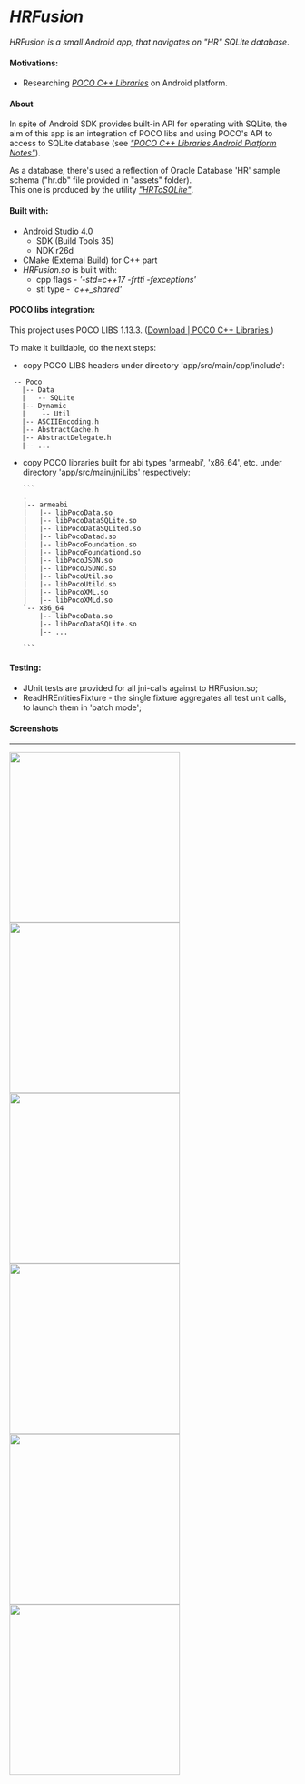 # *HRFusion*
*HRFusion is a small Android app, that navigates on "HR" SQLite database*.

#### Motivations:

- Researching [*POCO C++ Libraries*](https://pocoproject.org/index.html) on Android platform.

#### About

In spite of Android SDK provides built-in API for operating with SQLite,
the aim of this app is an integration of POCO libs and using
POCO's API to access to SQLite database
(see [*"POCO C++ Libraries Android Platform Notes"*](https://docs.pocoproject.org/pro/99300-AndroidPlatformNotes.html)).


As a database, there's used a reflection of Oracle Database 'HR' sample schema ("hr.db" file provided in "assets" folder).  
This one is produced by the utility [*"HRToSQLite"*](https://github.com/victorkryz/HRtoSQLite).


#### Built with:

- Android Studio 4.0
    - SDK (Build Tools 35)
    - NDK r26d
- CMake (External Build) for C++ part
- *HRFusion.so* is built with: 
    - cpp flags - *'-std=c++17 -frtti -fexceptions'*
    - stl type - *'c++_shared'*

#### POCO libs integration:

This project uses POCO LIBS 1.13.3.
([Download | POCO C++ Libraries ](https://github.com/pocoproject/poco))

To make it buildable, do the next steps:

 - copy POCO LIBS headers under directory 'app/src/main/cpp/include':
 ```
  -- Poco
    |-- Data
    |   -- SQLite
    |-- Dynamic
    |    -- Util
    |-- ASCIIEncoding.h
    |-- AbstractCache.h
    |-- AbstractDelegate.h
    |-- ...
 ```

 - copy POCO libraries built for abi types 'armeabi', 'x86_64', etc.
   under directory 'app/src/main/jniLibs' respectively:

       ```
       .
       |-- armeabi
       |   |-- libPocoData.so
       |   |-- libPocoDataSQLite.so
       |   |-- libPocoDataSQLited.so
       |   |-- libPocoDatad.so
       |   |-- libPocoFoundation.so
       |   |-- libPocoFoundationd.so
       |   |-- libPocoJSON.so
       |   |-- libPocoJSONd.so
       |   |-- libPocoUtil.so
       |   |-- libPocoUtild.so
       |   |-- libPocoXML.so
       |   |-- libPocoXMLd.so
       `-- x86_64
           |-- libPocoData.so
           |-- libPocoDataSQLite.so
           |-- ...

       ```
    
#### Testing:

 - JUnit tests are provided for all jni-calls against to HRFusion.so;
 - ReadHREntitiesFixture - the single fixture aggregates all test unit calls, to launch them in 'batch mode';

 
#### Screenshots
-----------------

<img src="screenshots/Screenshot.01.png" width="300" high="500">  <img src="screenshots/Screenshot.02.png" width="300" high="500">
<img src="screenshots/Screenshot.05.png" width="300" high="500">  <img src="screenshots/Screenshot.08.png" width="300" high="500">
<img src="screenshots/Screenshot.06.png" width="300" high="500">  <img src="screenshots/Screenshot.07.png" width="300" high="500">





